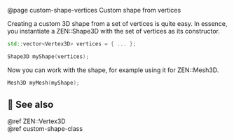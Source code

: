 @page custom-shape-vertices Custom shape from vertices

Creating a custom 3D shape from a set of vertices is quite easy.
In essence, you instantiate a ZEN::Shape3D with the set of vertices
as its constructor.

````cpp
std::vector<Vertex3D> vertices = { ... };

Shape3D myShape(vertices);
````

Now you can work with the shape, for example using it for ZEN::Mesh3D.

````cpp
Mesh3D myMesh(myShape);
````

## 📌 See also

@ref ZEN::Vertex3D  
@ref custom-shape-class
